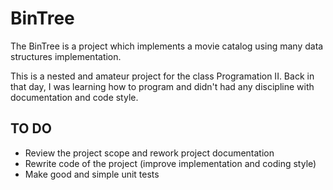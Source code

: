 # BinTree

The BinTree is a project which implements a movie catalog using many data structures implementation.

This is a nested and amateur project for the class Programation II. Back in that day, I was learning how to program and didn't had any discipline with documentation and code style.

## TO DO

* Review the project scope and rework project documentation
* Rewrite code of the project (improve implementation and coding style)
* Make good and simple unit tests

